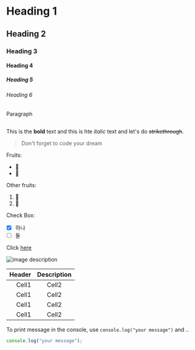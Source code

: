 <!-- Heading -->

# Heading 1

## Heading 2

### Heading 3

#### Heading 4

##### Heading 5

###### Heading 6

Paragraph

## <!-- Line -->

<!-- Text attributes -->

This is the **bold** text and this is hte _italic_ text and let's do ~~strikethrough~~.

<!-- Quote -->

> Don't forget to code your dream

<!-- Bullet list -->

Fruits:

- 🍎
- 🍌

<!-- Number list -->

Other fruits:

1. 🍍
2. 🍒

<!-- Check Box -->

Check Box:

- [x] 하나
- [ ] 둘

<!-- Link -->

Click [here](https://www.naver.com/)

<!-- Image -->

![image description](https://i.pinimg.com/originals/fb/05/d3/fb05d32c1acd282711024faddc712e1f.webp)

<!-- Table -->

| Header | Description |
| -----: | :---------: |
|  Cell1 |    Cell2    |
|  Cell1 |    Cell2    |
|  Cell1 |    Cell2    |
|  Cell1 |    Cell2    |

<!-- Code -->

To print message in the console, use `console.log("your message")` and ..

```ts
console.log("your message");
```
